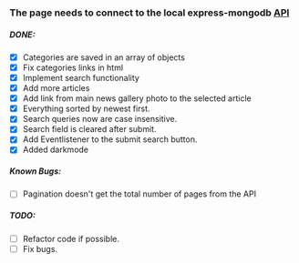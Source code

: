 
### The page needs to connect to the local express-mongodb [API](https://github.com/arionkosturi/api-v2)

##### DONE:
+ [X] Categories are saved in an array of objects
+ [x] Fix categories links in html
+ [x] Implement search functionality
+ [x] Add more articles
+ [x] Add link from main news gallery photo to the selected article
+ [x] Everything sorted by newest first.
+ [x] Search queries now are case insensitive.
+ [x] Search field is cleared after submit.
+ [x] Add Eventlistener to the submit search button.
+ [x] Added darkmode
##### Known Bugs:
+ [ ] Pagination doesn't get the total number of pages from the API 

##### TODO:

+ [ ] Refactor code if possible.
+ [ ] Fix bugs.
